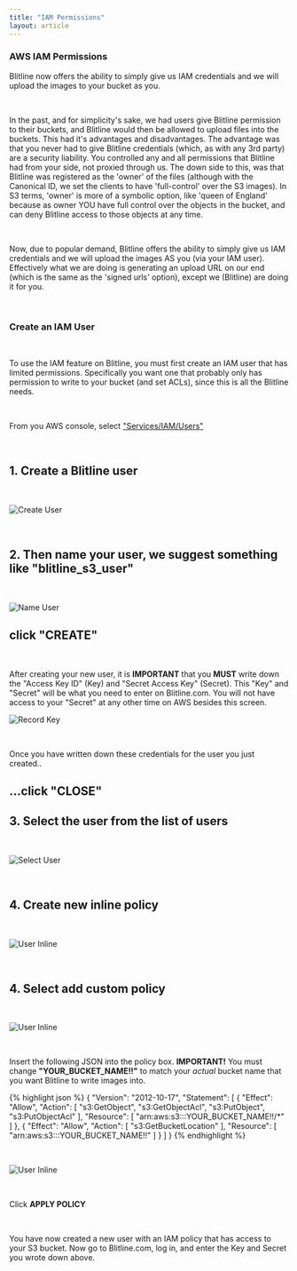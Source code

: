 ```yaml
---
title: "IAM Permissions"
layout: article
---
```


### AWS IAM Permissions

Blitline now offers the ability to simply give us IAM credentials and we will upload the images to your bucket as you.

<br>

In the past, and for simplicity's sake, we had users give Blitline permission to their buckets, and Blitline would then be allowed to upload files into the buckets. This had it's advantages and disadvantages. The advantage was that you never had to give Blitline credentials (which, as with any 3rd party) are a security liability. You controlled any and all permissions that Blitline had from your side, not proxied through us. The down side to this, was that Blitline was registered as the 'owner' of the files (although with the Canonical ID, we set the clients to have 'full-control' over the S3 images). In S3 terms, 'owner' is more of a symbolic option, like 'queen of England' because as owner YOU have full control over the objects in the bucket, and can deny Blitline access to those objects at any time.

<br>

Now, due to popular demand, Blitline offers the ability to simply give us IAM credentials and we will upload the images AS you (via your IAM user). Effectively what we are doing is generating an upload URL on our end (which is the same as the 'signed urls' option), except we (Blitline) are doing it for you.

<br>

### Create an IAM User

<br>

To use the IAM feature on Blitline, you must first create an IAM user that has limited permissions. Specifically you want one that probably only has permission to write to your bucket (and set ACLs), since this is all the Blitline needs.

<br>

From you AWS console, select ["Services/IAM/Users"](https://console.aws.amazon.com/iam/home?region=us-east-1#users) 

<br>

## 1. Create a Blitline user

<br>

![Create User](https://s3.amazonaws.com/web.blitline/blog/iam/click_create_user.jpg)

<br>

## 2. Then name your user, we suggest something like "blitline_s3_user"

<br>

![Name User](https://s3.amazonaws.com/web.blitline/blog/iam/name_user.jpg)

## click **"CREATE"**

<br>

After creating your new user, it is **IMPORTANT** that you **MUST** write down the "Access Key ID" (Key) and "Secret Access Key" (Secret). This "Key" and "Secret" will be what you need to enter on Blitline.com. You will not have access to your "Secret" at any other time on AWS besides this screen.

![Record Key](https://s3.amazonaws.com/web.blitline/blog/iam/key_secret.jpg)

<br>

Once you have written down these credentials for the user you just created..

## ...click "CLOSE"

## 3. Select the user from the list of users

<br>

![Select User](https://s3.amazonaws.com/web.blitline/blog/iam/click_blitline_s3_user.jpg)

<br>

## 4. Create new inline policy

<br>

![User Inline](https://s3.amazonaws.com/web.blitline/blog/iam/inline_policy.jpg)

<br>

## 4. Select add custom policy

<br>

![User Inline](https://s3.amazonaws.com/web.blitline/blog/iam/add_custom.jpg)

<br>

Insert the following JSON into the policy box. **IMPORTANT!** You must change **"YOUR_BUCKET_NAME!!"** to match your _actual_ bucket name that you want Blitline to write images into.

{% highlight json %}
{
    "Version": "2012-10-17",
    "Statement": [
        {
            "Effect": "Allow",
            "Action": [
                "s3:GetObject",
                "s3:GetObjectAcl",
                "s3:PutObject",
                "s3:PutObjectAcl"
            ],
            "Resource": [
                "arn:aws:s3:::YOUR_BUCKET_NAME!!/*"
            ]
        },
        {
            "Effect": "Allow",
            "Action": [
                "s3:GetBucketLocation"
            ],
            "Resource": [
                "arn:aws:s3:::YOUR_BUCKET_NAME!!"
            ]
        }
    ]
}
{% endhighlight %}

<br>

![User Inline](https://s3.amazonaws.com/web.blitline/blog/iam/apply_policy.jpg)

<br>

Click **APPLY POLICY** 

<br>

You have now created a new user with an IAM policy that has access to your S3 bucket. Now go to Blitline.com, log in,  and enter the Key and Secret you wrote down above.





